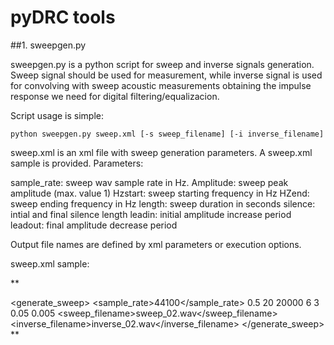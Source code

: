  # pyDRC tools
 
 ##1. sweepgen.py
 
 sweepgen.py is a python script for sweep and inverse signals generation. Sweep signal should be used for measurement, while inverse signal is used for convolving with sweep acoustic measurements obtaining the impulse response we need for digital filtering/equalizacion.
 
 Script usage is simple:
 
 `python sweepgen.py sweep.xml [-s sweep_filename] [-i inverse_filename]`

sweep.xml is an xml file with sweep generation parameters. A sweep.xml sample is provided. Parameters:

sample_rate: sweep wav sample rate in Hz.
Amplitude: sweep peak amplitude (max. value 1)
Hzstart: sweep starting frequency in Hz
HZend: sweep ending frequency in Hz
length: sweep duration in seconds
silence: intial and final silence length
leadin: initial amplitude increase period
leadout: final amplitude decrease period 

Output file names are defined by xml parameters or execution options.

sweep.xml sample:

**
<?xml version="1.0"?>
<generate_sweep>
  <params>
    <sample_rate>44100</sample_rate>
    <amplitude>0.5</amplitude>
    <Hzstart>20</Hzstart>
    <Hzend>20000</Hzend>
    <length>6</length>
    <silence>3</silence>
    <leadin>0.05</leadin>
    <leadout>0.005</leadout>
  </params>
  <sweep_filename>sweep_02.wav</sweep_filename>
  <inverse_filename>inverse_02.wav</inverse_filename>
</generate_sweep>
**
